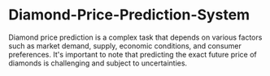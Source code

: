 # Diamond-Price-Prediction-System
Diamond price prediction is a complex task that depends on various factors such as market demand, supply, economic conditions, and consumer preferences. It's important to note that predicting the exact future price of diamonds is challenging and subject to uncertainties.
